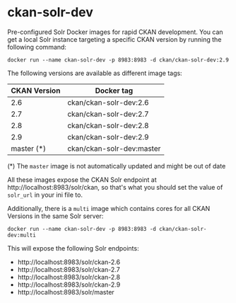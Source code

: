 # ckan-solr-dev

Pre-configured Solr Docker images for rapid CKAN development. You can get a local Solr instance targeting a specific CKAN version by running the following command:

    docker run --name ckan-solr-dev -p 8983:8983 -d ckan/ckan-solr-dev:2.9

The following versions are available as different image tags:

| CKAN Version | Docker tag |
| --- | --- |
| 2.6 | ckan/ckan-solr-dev:2.6 |
| 2.7 | ckan/ckan-solr-dev:2.7 |
| 2.8 | ckan/ckan-solr-dev:2.8 |
| 2.9 | ckan/ckan-solr-dev:2.9 |
| master (*) | ckan/ckan-solr-dev:master |

(*) The `master` image is not automatically updated and might be out of date

All these images expose the CKAN Solr endpoint at http://localhost:8983/solr/ckan, so that's what you should set the value of `solr_url` in your ini file to.


Additionally, there is a `multi` image which contains cores for all CKAN Versions in the same Solr server:

    docker run --name ckan-solr-dev -p 8983:8983 -d ckan/ckan-solr-dev:multi

This will expose the following Solr endpoints:

* http://localhost:8983/solr/ckan-2.6
* http://localhost:8983/solr/ckan-2.7
* http://localhost:8983/solr/ckan-2.8
* http://localhost:8983/solr/ckan-2.9
* http://localhost:8983/solr/master
